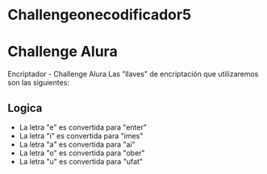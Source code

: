# Challengeonecodificador5
# Challenge Alura
Encriptador - Challenge Alura
Las "llaves" de encriptación que utilizaremos son las siguientes:

## Logica
* La letra "e" es convertida para "enter"
* La letra "i" es convertida para "imes"
* La letra "a" es convertida para "ai"
* La letra "o" es convertida para "ober"
* La letra "u" es convertida para "ufat"
